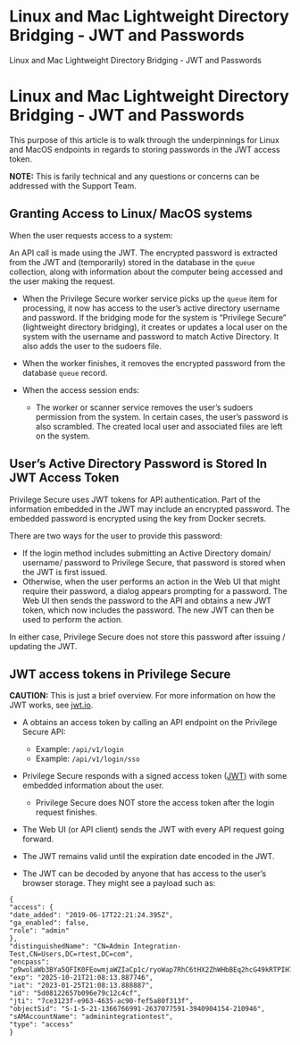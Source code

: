 # Linux and Mac Lightweight Directory Bridging - JWT and Passwords

Linux and Mac Lightweight Directory Bridging - JWT and Passwords

# Linux and Mac Lightweight Directory Bridging - JWT and Passwords

This purpose of this article is to walk through the underpinnings for Linux and MacOS endpoints in
regards to storing passwords in the JWT access token.

**NOTE:** This is farily technical and any questions or concerns can be addressed with the Support
Team.

## Granting Access to Linux/ MacOS systems

When the user requests access to a system:

An API call is made using the JWT. The encrypted password is extracted from the JWT and
(temporarily) stored in the database in the `queue` collection, along with information about the
computer being accessed and the user making the request.

- When the Privilege Secure worker service picks up the `queue` item for processing, it now has
  access to the user’s active directory username and password. If the bridging mode for the system
  is “Privilege Secure” (lightweight directory bridging), it creates or updates a local user on the
  system with the username and password to match Active Directory. It also adds the user to the
  sudoers file.
- When the worker finishes, it removes the encrypted password from the database `queue` record.
- When the access session ends:

  - The worker or scanner service removes the user’s sudoers permission from the system. In
    certain cases, the user’s password is also scrambled. The created local user and associated
    files are left on the system.

## User’s Active Directory Password is Stored In JWT Access Token

Privilege Secure uses JWT tokens for API authentication. Part of the information embedded in the JWT
may include an encrypted password. The embedded password is encrypted using the key from Docker
secrets.

There are two ways for the user to provide this password:

- If the login method includes submitting an Active Directory domain/ username/ password to
  Privilege Secure, that password is stored when the JWT is first issued.
- Otherwise, when the user performs an action in the Web UI that might require their password, a
  dialog appears prompting for a password. The Web UI then sends the password to the API and obtains
  a new JWT token, which now includes the password. The new JWT can then be used to perform the
  action.

In either case, Privilege Secure does not store this password after issuing / updating the JWT.

## JWT access tokens in Privilege Secure

**CAUTION:** This is just a brief overview. For more information on how the JWT works, see
[jwt.io](https://jwt.io/).

- A obtains an access token by calling an API endpoint on the Privilege Secure API:

  - Example: `/api/v1/login`
  - Example: `/api/v1/login/sso`

- Privilege Secure responds with a signed access token ([JWT](https://jwt.io/introduction)) with
  some embedded information about the user.

  - Privilege Secure does NOT store the access token after the login request finishes.

- The Web UI (or API client) sends the JWT with every API request going forward.
- The JWT remains valid until the expiration date encoded in the JWT.
- The JWT can be decoded by anyone that has access to the user’s browser storage. They might see a
  payload such as:

```
{
"access": {
"date_added": "2019-06-17T22:21:24.395Z",
"ga_enabled": false,
"role": "admin"
},
"distinguishedName": "CN=Admin Integration-Test,CN=Users,DC=rtest,DC=com",
"encpass": "p9wolaWb3BYa5QFIK0FEowmjaWZIaCp1c/ryoWap7RhC6tHX2ZhWHbBEq2hcG49kRTPIH702jybMlT+bQd7cKu",
"exp": "2025-10-21T21:08:13.887746",
"iat": "2023-01-25T21:08:13.888887",
"id": "5d08122657b096e79c12c4cf",
"jti": "7ce3123f-e963-4635-ac90-fef5a80f313f",
"objectSid": "S-1-5-21-1366766991-2637077591-3940904154-210946",
"sAMAccountName": "adminintegrationtest",
"type": "access"
}
```
